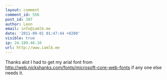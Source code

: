 ```yaml
---
layout: comment
comment_id: 556
post_id: 307
author: Leon
email: info@iamlb.me
date: '2011-09-01 01:47:44 +0200'
visible: true
ip: 24.189.46.16
url: http://www.iamlb.me
---
```

Thanks alot I had to get my arial font from 
http://web.nickshanks.com/fonts/microsoft-core-web-fonts
if any one else needs it.
